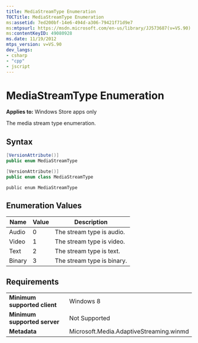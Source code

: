 ```yaml
---
title: MediaStreamType Enumeration
TOCTitle: MediaStreamType Enumeration
ms:assetid: 7ed200bf-14e6-494d-a306-79421f71d9e7
ms:mtpsurl: https://msdn.microsoft.com/en-us/library/JJ573687(v=VS.90)
ms:contentKeyID: 49080928
ms.date: 11/19/2012
mtps_version: v=VS.90
dev_langs:
- csharp
- "cpp"
- jscript
---
```


# MediaStreamType Enumeration

**Applies to:** Windows Store apps only

The media stream type enumeration.

## Syntax

```csharp
[VersionAttribute()]
public enum MediaStreamType
```

```cpp
[VersionAttribute()]
public enum class MediaStreamType
```

```jscript
public enum MediaStreamType
```

## Enumeration Values

|Name|Value|Description|
|--- |--- |--- |
|Audio|0|The stream type is audio.|
|Video|1|The stream type is video.|
|Text|2|The stream type is text.|
|Binary|3|The stream type is binary.|


## Requirements

|||
|--- |--- |
|**Minimum supported client**|Windows 8|
|**Minimum supported server**|Not Supported|
|**Metadata**|Microsoft.Media.AdaptiveStreaming.winmd|

